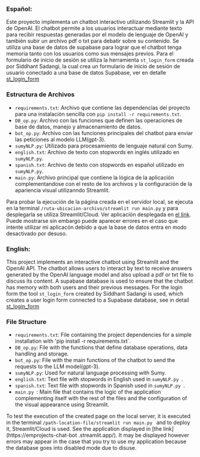 ### Español:
Este proyecto implementa un chatbot interactivo utilizando Streamlit y la API de OpenAI. El chatbot permite a los usuarios interactuar mediante texto para recibir respuestas generadas por el modelo de lenguaje de OpenAI y también subir un archivo pdf o txt para debatir sobre su contenido.
Se utiliza una base de datos de supabase para lograr que el chatbot tenga memoria tanto con los usuarios como sus mensajes previos.
Para el formulario de inicio de sesión se utiliza la herramienta `st_login_form` creada por Siddhant Sadangi, la cual crea un formulario de inicio de sesión de usuario conectado a una base de datos Supabase, ver en detalle [st_login_form ](https://github.com/SiddhantSadangi/st_login_form)

### Estructura de Archivos
- `requirements.txt`: Archivo que contiene las dependencias del proyecto para una instalación sencilla con `pip install -r requirements.txt`.
- `DB_op.py`: Archivo con las funciones que definen las operaciones de base de datos, manejo y almacenamiento de datos.
- `bot_op.py`: Archivo con las funciones principales del chatbot para enviar las peticiones al modelo LLM(gpt-3).
- `sumyNLP.py`: Utilizado para procesamiento de lenguaje natural con Sumy.
- `english.txt`: Archivo de texto con stopwords en inglés utilizado en `sumyNLP.py`.
- `spanish.txt`: Archivo de texto con stopwords en español utilizado en `sumyNLP.py`.
- `main.py`: Archivo principal que contiene la lógica de la aplicación complementandose con el resto de los archivos y la configuración de la apariencia visual utilizanndo Streamlit.

Para probar la ejecución de la página creada en el servidor local, se ejecuta en la terminal `/ruta-ubicacion-archivo/streamlit run main.py`
y para desplegarla se utiliza Streamlit/Cloud. Ver aplicación desplegada en [el link](https://emprojects-chat-bot.streamlit.app/). Puede mostrarse sin embargo puede aparecer errores en el caso que intente utilizar mi aplicacón debido a que la base de datos entra en modo desactivado por desuso.

### English:
This project implements an interactive chatbot using Streamlit and the OpenAI API. The chatbot allows users to interact by text to receive answers generated by the OpenAI language model and also upload a pdf or txt file to discuss its content.
A supabase database is used to ensure that the chatbot has memory with both users and their previous messages.
For the login form the tool `st_login_form` created by Siddhant Sadangi is used, which creates a user login form connected to a Supabase database, see in detail [st_login_form](https://github.com/SiddhantSadangi/st_login_form )

### File Structure
- `requirements.txt`: File containing the project dependencies for a simple installation with 'pip install -r requirements.txt`.
- `DB_op.py`: File with the functions that define database operations, data handling and storage.
- `bot_op.py`: File with the main functions of the chatbot to send the requests to the LLM model(gpt-3).
- `sumyNLP.py`: Used for natural language processing with Sumy.
- `english.txt`: Text file with stopwords in English used in `sumyNLP.py `.
- `spanish.txt`: Text file with stopwords in Spanish used in `sumyNLP.py `.
- `main.py `: Main file that contains the logic of the application complementing itself with the rest of the files and the configuration of the visual appearance using Streamlit.

To test the execution of the created page on the local server, it is executed in the terminal `/path-location-file/streamlit run main.py `
and to deploy it, Streamlit/Cloud is used. See the application displayed in [the link](https://emprojects-chat-bot .streamlit.app/). It may be displayed however errors may appear in the case that you try to use my application because the database goes into disabled mode due to disuse.
